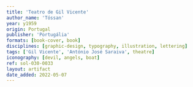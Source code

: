 ```yaml
---
title: 'Teatro de Gil Vicente'
author_name: 'Tóssan'
year: y1959
origin: Portugal
publisher: 'Portugália'
formats: [book-cover, book]
disciplines: [graphic-design, typography, illustration, lettering]
tags: ['Gil Vicente', 'António José Saraiva', theatre]
iconography: [devil, angels, boat]
ref: sol-030-0033
layout: artifact
date_added: 2022-05-07
---
```

